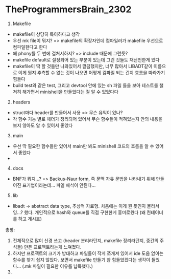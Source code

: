 # TheProgrammersBrain_2302

1. Makefile
- makefile이 상당히 특이하다고 생각
- 우선 mk file이 뭐지? => makefile의 확장자인데 컴파일러가 makefile 우선으로 컴파일한다고 한다
- 왜 phony를 두 번에 걸쳐서하지? => include 때문에 그런듯?
- makefile default로 설정되어 있는 부분이 있는데 그런 것들도 재선언한게 있다
- makefile이 딱 할 것들만 나와있어서 깔끔했지만, 너무 많아서 LIBADT같이 이름으로 이게 뭔지 추측할 수 없는 것이 나오면 어떻게 컴파일 되는 건지 흐름을 따라가기 힘들다
- build test와 같은 test, 그리고 devtool 안에 있는 sh 파일 들을 보아 테스트를 철저히 해가면서 minishell을 만들었다는 걸 알 수 있었다다

2. headers
- struct마다 header를 만들어서 사용 => 무슨 유익이 있나?
- 각 함수 기능 별로 헤더가 정리되어 있어서 무슨 함수들이 적혀있는지 안의 내용을 보지 않아도 알 수 있어서 좋았다

3. main
- 우선 딱 필요한 함수들만 있어서 main만 봐도 minishell 코드의 흐름을 알 수 있어서 좋았다
- 

4. docs
- BNF가 뭐지...? => Backus-Naur form, 즉 문맥 자유 문법을 나타내기 위해 만들어진 표기법이라는데... 파일 해석이 안된다...

5. lib
- libadt -> abstract data type, 추상적 자료형. 처음에는 이게 뭔 뜻인지 몰라서 잉...? 했다. 개인적으로 hash와 queue를 직접 구현한게 흥미로웠다 (왜 컨테이너를 하고 계시죠)

총평:
1. 전체적으로 많이 신경 쓰고 (header 분리라던지, makefile 정리라던지, 중간의 주석들) 만든 프로젝트라는게 느껴졌다.
2. 하지만 프로젝트의 크기가 방대하고 파일들이 작게 쪼개져 있어서 ide 도움 없이는 함수를 찾기 쉽지 않았다. 보면서 makefile 만들기 참 힘들었겠다는 생각이 들었다... (.mk 파일이 필요한 이유를 납득했다.)
3. 
